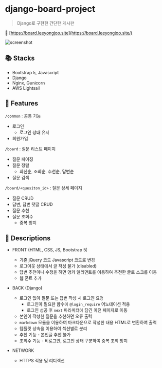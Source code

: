 # django-board-project

> Django로 구현한 간단한 게시판
> 

🔗 [https://board.leeyongjoo.site](https://board.leeyongjoo.site/)

![screenshot](https://user-images.githubusercontent.com/46367323/137743169-b241f154-c5f3-4297-9b88-47179e806d1b.png)

## 📚 Stacks

- Bootstrap 5, Javascript
- Django
- Nginx, Gunicorn
- AWS Lightsail

## 🎨 Features

`/common` : 공통 기능

- 로그인
    - 로그인 상태 유지
- 회원가입

`/board` : 질문 리스트 페이지

- 질문 페이징
- 질문 정렬
    - 최신순, 조회순, 추천순, 답변순
- 질문 검색

`/board/<quesiton_id>` : 질문 상세 페이지

- 질문 CRUD
- 답변, 답변 댓글 CRUD
- 질문 추천
- 질문 조회수
    - 중복 방지

## 💬 Descriptions

- FRONT (HTML, CSS, JS, Bootstrap 5)
    - 기존 jQuery 코드 Javascript 코드로 변경
    - 로그아웃 상태에서 글 작성 불가 (disabled)
    - 답변 추천이나 수정을 하면 앵커 엘리먼트를 이용하여 추천한 글로 스크롤 이동
    - 웹 폰트 추가
- BACK (Django)
    - 로그인 없이 질문 또는 답변 작성 시 로그인 요청
        - 로그인이 필요한 함수에 `@login_require` 어노테이션 적용
        - 로그인 성공 후 `next` 파라미터에 담긴 이전 페이지로 이동
    - 본인이 작성한 질문을 추천하면 오류 출력
    - `markdown` 모듈을 이용하여 마크다운으로 작성한 내용 HTML로 변환하여 출력
    - 템플릿 상속을 이용하여 섹션별로 분리
    - 추천 기능 - 본인글 추천 불가
    - 조회수 기능 - 비로그인, 로그인 상태 구분하여 중복 조회 방지 
    
- NETWORK
    - HTTPS 적용 및 리디렉션
